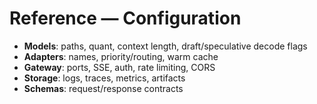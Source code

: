 # Reference — Configuration

- **Models**: paths, quant, context length, draft/speculative decode flags  
- **Adapters**: names, priority/routing, warm cache  
- **Gateway**: ports, SSE, auth, rate limiting, CORS  
- **Storage**: logs, traces, metrics, artifacts  
- **Schemas**: request/response contracts

